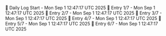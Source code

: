 📅 Daily Log Start - Mon Sep  1 12:47:17 UTC 2025
📌 Entry 1/7 - Mon Sep  1 12:47:17 UTC 2025
📌 Entry 2/7 - Mon Sep  1 12:47:17 UTC 2025
📌 Entry 3/7 - Mon Sep  1 12:47:17 UTC 2025
📌 Entry 4/7 - Mon Sep  1 12:47:17 UTC 2025
📌 Entry 5/7 - Mon Sep  1 12:47:17 UTC 2025
📌 Entry 6/7 - Mon Sep  1 12:47:17 UTC 2025
